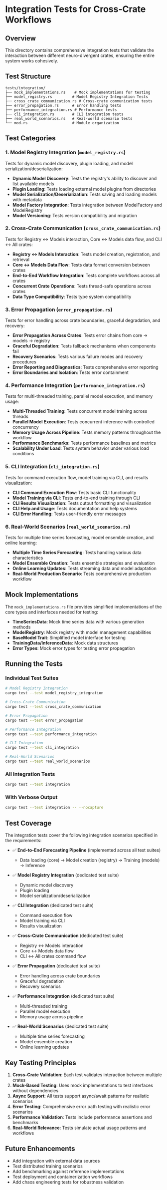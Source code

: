 # Integration Tests for Cross-Crate Workflows

## Overview

This directory contains comprehensive integration tests that validate the interaction between different neuro-divergent crates, ensuring the entire system works cohesively.

## Test Structure

```
tests/integration/
├── mock_implementations.rs    # Mock implementations for testing
├── model_registry.rs         # Model Registry Integration Tests
├── cross_crate_communication.rs # Cross-crate communication tests
├── error_propagation.rs      # Error handling tests
├── performance_integration.rs # Performance tests
├── cli_integration.rs        # CLI integration tests
├── real_world_scenarios.rs   # Real-world scenario tests
└── mod.rs                    # Module organization
```

## Test Categories

### 1. Model Registry Integration (`model_registry.rs`)
Tests for dynamic model discovery, plugin loading, and model serialization/deserialization:

- **Dynamic Model Discovery**: Tests the registry's ability to discover and list available models
- **Plugin Loading**: Tests loading external model plugins from directories
- **Model Serialization/Deserialization**: Tests saving and loading models with metadata
- **Model Factory Integration**: Tests integration between ModelFactory and ModelRegistry
- **Model Versioning**: Tests version compatibility and migration

### 2. Cross-Crate Communication (`cross_crate_communication.rs`)
Tests for Registry ↔ Models interaction, Core ↔ Models data flow, and CLI ↔ All crates:

- **Registry ↔ Models Interaction**: Tests model creation, registration, and retrieval
- **Core ↔ Models Data Flow**: Tests data format conversion between crates
- **End-to-End Workflow Integration**: Tests complete workflows across all crates
- **Concurrent Crate Operations**: Tests thread-safe operations across crates
- **Data Type Compatibility**: Tests type system compatibility

### 3. Error Propagation (`error_propagation.rs`)
Tests for error handling across crate boundaries, graceful degradation, and recovery:

- **Error Propagation Across Crates**: Tests error chains from core → models → registry
- **Graceful Degradation**: Tests fallback mechanisms when components fail
- **Recovery Scenarios**: Tests various failure modes and recovery procedures
- **Error Reporting and Diagnostics**: Tests comprehensive error reporting
- **Error Boundaries and Isolation**: Tests error containment

### 4. Performance Integration (`performance_integration.rs`)
Tests for multi-threaded training, parallel model execution, and memory usage:

- **Multi-Threaded Training**: Tests concurrent model training across threads
- **Parallel Model Execution**: Tests concurrent inference with controlled concurrency
- **Memory Usage Across Pipeline**: Tests memory patterns throughout the workflow
- **Performance Benchmarks**: Tests performance baselines and metrics
- **Scalability Under Load**: Tests system behavior under various load conditions

### 5. CLI Integration (`cli_integration.rs`)
Tests for command execution flow, model training via CLI, and results visualization:

- **CLI Command Execution Flow**: Tests basic CLI functionality
- **Model Training via CLI**: Tests end-to-end training through CLI
- **CLI Results Visualization**: Tests output formatting and visualization
- **CLI Help and Usage**: Tests documentation and help systems
- **CLI Error Handling**: Tests user-friendly error messages

### 6. Real-World Scenarios (`real_world_scenarios.rs`)
Tests for multiple time series forecasting, model ensemble creation, and online learning:

- **Multiple Time Series Forecasting**: Tests handling various data characteristics
- **Model Ensemble Creation**: Tests ensemble strategies and evaluation
- **Online Learning Updates**: Tests streaming data and model adaptation
- **Real-World Production Scenario**: Tests comprehensive production workflow

## Mock Implementations

The `mock_implementations.rs` file provides simplified implementations of the core types and interfaces needed for testing:

- **TimeSeriesData**: Mock time series data with various generation methods
- **ModelRegistry**: Mock registry with model management capabilities
- **BaseModel Trait**: Simplified model interface for testing
- **TrainingData/InferenceData**: Mock data structures
- **Error Types**: Mock error types for testing error propagation

## Running the Tests

### Individual Test Suites
```bash
# Model Registry Integration
cargo test --test model_registry_integration

# Cross-Crate Communication
cargo test --test cross_crate_communication

# Error Propagation
cargo test --test error_propagation

# Performance Integration
cargo test --test performance_integration

# CLI Integration
cargo test --test cli_integration

# Real-World Scenarios
cargo test --test real_world_scenarios
```

### All Integration Tests
```bash
cargo test --test integration
```

### With Verbose Output
```bash
cargo test --test integration -- --nocapture
```

## Test Coverage

The integration tests cover the following integration scenarios specified in the requirements:

- ✅ **End-to-End Forecasting Pipeline** (implemented across all test suites)
  - Data loading (core) → Model creation (registry) → Training (models) → Inference

- ✅ **Model Registry Integration** (dedicated test suite)
  - Dynamic model discovery
  - Plugin loading
  - Model serialization/deserialization

- ✅ **CLI Integration** (dedicated test suite)
  - Command execution flow
  - Model training via CLI
  - Results visualization

- ✅ **Cross-Crate Communication** (dedicated test suite)
  - Registry ↔ Models interaction
  - Core ↔ Models data flow
  - CLI ↔ All crates command flow

- ✅ **Error Propagation** (dedicated test suite)
  - Error handling across crate boundaries
  - Graceful degradation
  - Recovery scenarios

- ✅ **Performance Integration** (dedicated test suite)
  - Multi-threaded training
  - Parallel model execution
  - Memory usage across pipeline

- ✅ **Real-World Scenarios** (dedicated test suite)
  - Multiple time series forecasting
  - Model ensemble creation
  - Online learning updates

## Key Testing Principles

1. **Cross-Crate Validation**: Each test validates interaction between multiple crates
2. **Mock-Based Testing**: Uses mock implementations to test interfaces without dependencies
3. **Async Support**: All tests support async/await patterns for realistic scenarios
4. **Error Testing**: Comprehensive error path testing with realistic error scenarios
5. **Performance Validation**: Tests include performance assertions and benchmarks
6. **Real-World Relevance**: Tests simulate actual usage patterns and workflows

## Future Enhancements

- Add integration with external data sources
- Test distributed training scenarios
- Add benchmarking against reference implementations
- Test deployment and containerization workflows
- Add chaos engineering tests for robustness validation